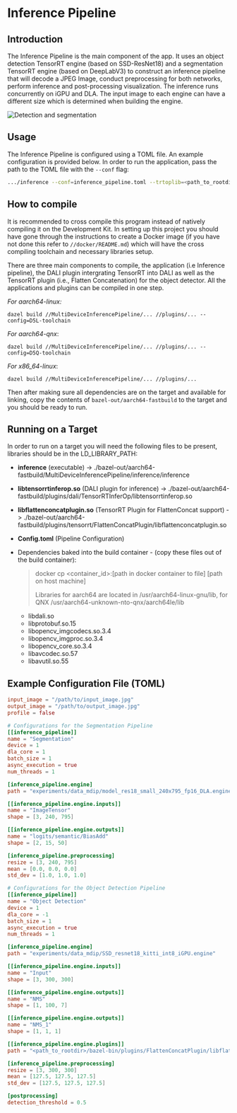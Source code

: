 # Inference Pipeline

## Introduction

The Inference Pipeline is the main component of the app. It uses an object detection TensorRT engine (based on SSD-ResNet18) and a segmentation TensorRT engine (based on DeepLabV3) to construct an inference pipeline that will decode a JPEG Image, conduct preprocessing for both networks, perform inference and post-processing visualization. The inference runs concurrently on iGPU and DLA. The input image to each engine can have a different size which is determined when building the engine.

![Detection and segmentation](../docs/pipeline.png)

## Usage 

The Inference Pipeline is configured using a TOML file. An example configuration is provided below. In order to run the application, pass the path to the TOML file with the `--conf` flag:

```sh
.../inference --conf=inference_pipeline.toml --trtoplib=<path_to_rootdir>/bazel-bin/plugins/dali/TensorRTInferOp/libtensorrtinferop.so
```

## How to compile
It is recommended to cross compile this program instead of natively compiling it on the Development Kit. In setting up this project you should have gone through the instructions to create a Docker image (if you have not done this refer to `//docker/README.md`) which will have the cross compiling toolchain and necessary libraries setup.

There are three main components to compile, the application (i.e Inference pipeline), the DALI plugin intergrating TensorRT into DALI as well as the TensorRT plugin (i.e., Flatten Concatenation) for the object detector. All the applications and plugins can be compiled in one step.

_For aarch64-linux:_
```Shell
dazel build //MultiDeviceInferencePipeline/... //plugins/... --config=D5L-toolchain
```
_For aarch64-qnx_:
```Shell
dazel build //MultiDeviceInferencePipeline/... //plugins/... --config=D5Q-toolchain
```
_For x86_64-linux_:
```Shell
dazel build //MultiDeviceInferencePipeline/... //plugins/...
```

Then after making sure all dependencies are on the target and available for linking, copy the contents of `bazel-out/aarch64-fastbuild` to the target and you should be ready to run.

## Running on a Target 

In order to run on a target you will need the following files to be present, libraries should be in the LD_LIBRARY_PATH:

- **inference** (executable) -> ./bazel-out/aarch64-fastbuild/MultiDeviceInferencePipeline/inference/inference

- **libtensorrtinferop.so** (DALI plugin for inference) -> ./bazel-out/aarch64-fastbuild/plugins/dali/TensorRTInferOp/libtensorrtinferop.so 

- **libflattenconcatplugin.so** (TensorRT Plugin for FlattenConcat support) ->  ./bazel-out/aarch64-fastbuild/plugins/tensorrt/FlattenConcatPlugin/libflattenconcatplugin.so

- **Config.toml** (Pipeline Configuration)

- Dependencies baked into the build container - (copy these files out of the build container): 

  > docker cp <container_id>:[path in docker container to file] [path on host machine]
  >
  > Libraries for aarch64 are located in /usr/aarch64-linux-gnu/lib, for QNX /usr/aarch64-unknown-nto-qnx/aarch64le/lib

  - libdali.so 
  - libprotobuf.so.15
  - libopencv_imgcodecs.so.3.4
  - libopencv_imgproc.so.3.4 
  - libopencv_core.so.3.4
  - libavcodec.so.57
  - libavutil.so.55 


## Example Configuration File (TOML) 

``` toml
input_image = "/path/to/input_image.jpg"
output_image = "/path/to/output_image.jpg"
profile = false

# Configurations for the Segmentation Pipeline
[[inference_pipeline]]
name = "Segmentation"
device = 1
dla_core = 1
batch_size = 1
async_execution = true
num_threads = 1

[inference_pipeline.engine]
path = "experiments/data_mdip/model_res18_small_240x795_fp16_DLA.engine"

[[inference_pipeline.engine.inputs]]
name = "ImageTensor"
shape = [3, 240, 795]

[[inference_pipeline.engine.outputs]]
name = "logits/semantic/BiasAdd"
shape = [2, 15, 50]

[inference_pipeline.preprocessing]
resize = [3, 240, 795]
mean = [0.0, 0.0, 0.0]
std_dev = [1.0, 1.0, 1.0]

# Configurations for the Object Detection Pipeline 
[[inference_pipeline]]
name = "Object Detection"
device = 1
dla_core = -1
batch_size = 1
async_execution = true
num_threads = 1

[inference_pipeline.engine]
path = "experiments/data_mdip/SSD_resnet18_kitti_int8_iGPU.engine"

[[inference_pipeline.engine.inputs]]
name = "Input"
shape = [3, 300, 300]

[[inference_pipeline.engine.outputs]]
name = "NMS"
shape = [1, 100, 7]

[[inference_pipeline.engine.outputs]]
name = "NMS_1"
shape = [1, 1, 1]

[[inference_pipeline.engine.plugins]]
path = "<path_to_rootdir>/bazel-bin/plugins/FlattenConcatPlugin/libflattenconcatplugin.so"

[inference_pipeline.preprocessing]
resize = [3, 300, 300]
mean = [127.5, 127.5, 127.5]
std_dev = [127.5, 127.5, 127.5]

[postprocessing]
detection_threshold = 0.5
```

